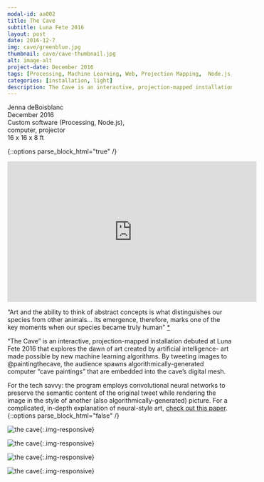 ```yaml
---
modal-id: aa002
title: The Cave
subtitle: Luna Fete 2016
layout: post
date: 2016-12-7
img: cave/greenblue.jpg
thumbnail: cave/cave-thumbnail.jpg
alt: image-alt
project-date: December 2016
tags: [Processing, Machine Learning, Web, Projection Mapping,  Node.js, Interactive]
categories: [installation, light]
description: The Cave is an interactive, projection-mapped installation debuted at Luna Fete 2016
---
```


Jenna deBoisblanc    
December 2016  
Custom software (Processing, Node.js),  
computer, projector     
16 x 16 x 8 ft   

{::options parse_block_html="true" /}
<div class="post_text">

<div class="embed-responsive embed-responsive-16by9">
  <iframe width="560" height="315" src="https://www.youtube.com/embed/Je10sqC7Q_c" frameborder="0" allow="autoplay; encrypted-media" allowfullscreen></iframe>
</div>

“Art and the ability to think of abstract concepts is what distinguishes our species from other animals... Its emergence, therefore, marks one of the key moments when our species became truly human” [*](http://www.bbc.com/news/science-environment-29415716)

“The Cave” is an interactive, projection-mapped installation debuted at Luna Fete 2016 that explores the dawn of art created by artificial intelligence- art made possible by new machine learning algorithms. By tweeting images to @paintingthecave, the audience spawns algorithmically-generated computer “cave paintings” that are embedded into the cave’s digital mesh.

For the tech savvy: the program employs convolutional neural networks to preserve the semantic content of the original tweet while rendering the image in the style of another (also algorithmically-generated) picture. For a complicated, in-depth explanation of neural-style art, [check out this paper](https://www.cv-foundation.org/openaccess/content_cvpr_2016/papers/Gatys_Image_Style_Transfer_CVPR_2016_paper.pdf).
{::options parse_block_html="false" /}

</div>




![the cave]({{site.url}}/img/portfolio/cave/cave3.jpg){:.img-responsive}

![the cave]({{site.url}}/img/portfolio/cave/cave5.jpg){:.img-responsive}

![the cave]({{site.url}}/img/portfolio/cave/smallgreen.jpg){:.img-responsive}

![the cave]({{site.url}}/img/portfolio/cave/greenblue.jpg){:.img-responsive}

